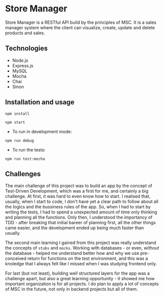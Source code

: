# Store Manager

Store Manager is a RESTful API build by the principles of MSC. It is a sales manager system where the client can visualize, create, update and delete products and sales.

## Technologies

 - Node.js
 - Express.js
 - MySQL
 - Mocha
 - Chai
 - Sinon

## Installation and usage

   `npm install`
   
   `npm start`

- To run in development mode:

 `npm run debug`

- To run the tests:

`npm run test:mocha`

## Challenges

The main challenge of this project was to build an app by the concept of Test-Driven Development, which was a first for me, and certainly a big challenge. At first, it was hard to even know how to start. I realised that, usually, when I start to code, I don't have yet a clear path to follow about all the logics and the bussiness rules of the app. So, when I had to start by writing the tests, I had to spend a unexpected amount of time only thinking and planning all the functions. Only then, I understood the importancy of TDD - after breaking that initial bareer of planning first, all the other things came easier, and the development ended up being much faster than usually.

The second main learning I gained from this project was really understand the concepts of `stubs` and `mocks`. Working with databases - or even, *without* the database - helped me understand better how and why we use pre-conceived return for functions on the test environment, and this was a knoledge that I always felt like I missed when I was studying frontend only.

For last (but not least), building well structured layers for the app was a challenge apart, but also a great learning opportunity - it showed me how important organization is for all projects. I do plan to apply a lot of concepts of MSC in the future, not only in backend projects but all of them.